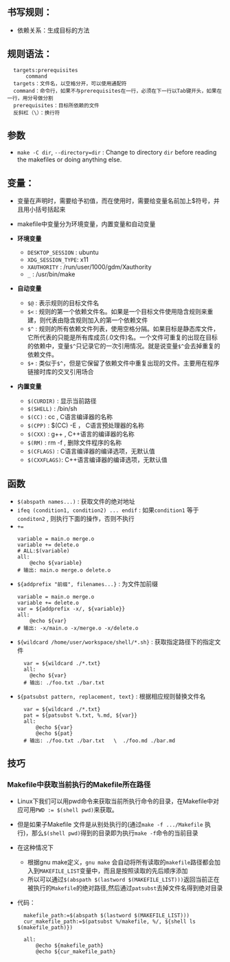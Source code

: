 ## 书写规则：

+ 依赖关系：生成目标的方法

## 规则语法：
```
  targets:prerequisites
      command
  targets：文件名，以空格分开，可以使用通配符
  command：命令行，如果不与prerequisites在一行，必须在下一行以Tab键开头，如果在一行，用分号做分割
  prerequisites：目标所依赖的文件
  反斜杠（\）：换行符
```

## 参数

+ `make -C dir`, `--directory=dir` : Change to directory `dir` before reading the makefiles or doing anything else.

## 变量：
+ 变量在声明时，需要给予初值，而在使用时，需要给变量名前加上$符号，并且用小括号括起来
+ makefile中变量分为环境变量，内置变量和自动变量
+ **环境变量**
  - `DESKTOP_SESSION` : ubuntu
  - `XDG_SESSION_TYPE`: x11
  - `XAUTHORITY`      : /run/user/1000/gdm/Xauthority
  - `_`               : /usr/bin/make

+ **自动变量**
  - `$@` : 表示规则的目标文件名
  - `$<` : 规则的第一个依赖文件名。如果是一个目标文件使用隐含规则来重建，则代表由隐含规则加入的第一个依赖文件
  - `$^` : 规则的所有依赖文件列表，使用空格分隔。如果目标是静态库文件，它所代表的只能是所有库成员(.0文件)名。一个文件可重复的出现在目标的依赖中，变量`$^`只记录它的一次引用情况。就是说变量`$^`会去掉重复的依赖文件。
  - `$+` : 类似于`$^`，但是它保留了依赖文件中重复出现的文件。主要用在程序链接时库的交叉引用场合
  
+ **内置变量**
  - `$(CURDIR)` : 显示当前路径
  - `$(SHELL)`  : /bin/sh
  - `$(CC)`     : cc , C语言编译器的名称
  - `$(CPP)`    : $(CC) -E ， C语言预处理器的名称
  - `$(CXX)`    : g++ , C++语言的编译器的名称
  - `$(RM)`     : rm -f , 删除文件程序的名称
  - `$(CFLAGS)` : C语言编译器的编译选项，无默认值
  - `$(CXXFLAGS)`: C++语言编译器的编译选项，无默认值

## 函数

+ `$(abspath names...)` : 获取文件的绝对地址 
+ `ifeq (condition1, condition2) ... endif` :  如果`condition1` 等于 `conditon2` , 则执行下面的操作，否则不执行
+ ` += `
    ```
    variable = main.o merge.o
    variable += delete.o
    # ALL:$(variable)
    all:
    	@echo ${variable} 
    # 输出: main.o merge.o delete.o
    ```
+ `${addprefix "前缀", filenames...}` : 为文件加前缀
    ```
    variable = main.o merge.o
    variable += delete.o
    var = ${addprefix -x/, ${variable}}
    all:
    	@echo ${var} 
    # 输出: -x/main.o -x/merge.o -x/delete.o
    ```
+ `${wildcard /home/user/workspace/shell/*.sh}` : 获取指定路径下的指定文件
    ```
      var = ${wildcard ./*.txt}
      all:
      	@echo ${var} 
      # 输出: ./foo.txt ./bar.txt

    ```
+ `${patsubst pattern, replacement, text}` : 根据相应规则替换文件名
  ```
    var = ${wildcard ./*.txt}
    pat = ${patsubst %.txt, %.md, ${var}}
    all:
    	@echo ${var} 
    	@echo ${pat}
    # 输出: ./foo.txt ./bar.txt   \  ./foo.md ./bar.md
  ```

## 技巧

### Makefile中获取当前执行的Makefile所在路径

+ Linux下我们可以用pwd命令来获取当前所执行命令的目录，在Makefile中对应可用`PWD := $(shell pwd)`来获取。
  
+ 但是如果子Makefile 文件是从别处执行的(通过`make -f .../Makefile` 执行)，那么`$(shell pwd)`得到的目录即为执行`make -f`命令的当前目录
+ 在这种情况下
  + 根据gnu make定义，`gnu make` 会自动将所有读取的`makefile`路径都会加入到`MAKEFILE_LIST`变量中，而且是按照读取的先后顺序添加
  + 所以可以通过`$(abspath $(lastword $(MAKEFILE_LIST)))`返回当前正在被执行的`Makefile`的绝对路径,然后通过`patsubst`去掉文件名得到绝对目录
  
+ 代码：
  ```
    makefile_path:=$(abspath $(lastword $(MAKEFILE_LIST)))
    cur_makefile_path:=$(patsubst %/makefile, %/, ${shell ls $(makefile_path)})

    all:
    	@echo ${makefile_path}
    	@echo ${cur_makefile_path}
  ``` 